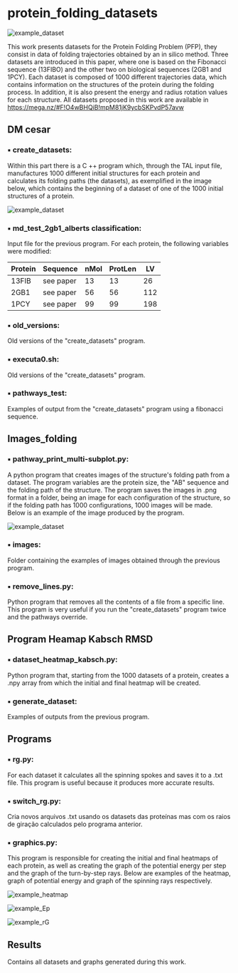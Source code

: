 # protein_folding_datasets

![example_dataset](https://github.com/bioinfolabic/protein_folding_datasets/blob/master/Images/gif_exemplo.gif)

  This work presents datasets for the Protein Folding Problem (PFP), they consist in data of folding trajectories obtained by an in silico method.
  Three datasets are introduced in this paper, where one is based on the Fibonacci sequence (13FIBO) and the other two on biological sequences (2GB1 and 1PCY). Each dataset is composed of 1000 different trajectories data, which contains information on the structures of the protein during the folding process. In addition, it is also present the energy and radius rotation values for each structure.
All datasets proposed in this work are available in https://mega.nz/#F!O4wBHQiB!mpM81jK9ycbSKPvdP57avw




## DM cesar
### ▪ create_datasets: 
Within this part there is a C ++ program which, through the TAL input file, manufactures 1000 different initial structures for each protein and calculates its folding paths (the datasets), as exemplified in the image below, which contains the beginning of a dataset of one of the 1000 initial structures of a protein.

![example_dataset](https://github.com/bioinfolabic/protein_folding_datasets/blob/master/Images/format_dataset.png)

### ▪ md_test_2gb1_alberts classification:
Input file for the previous program. For each protein, the following variables were modified:

Protein  | Sequence |nMol|ProtLen|  LV |
--------- | ----------|----|-------|-----|
13FIB     | see paper | 13 |   13  |  26 |
2GB1      | see paper | 56 |   56  | 112 |
1PCY      | see paper | 99 |   99  | 198 |

### ▪ old_versions:
Old versions of the "create_datasets" program.
### ▪ executa0.sh:
Old versions of the "create_datasets" program.
### ▪ pathways_test:
Examples of output from the "create_datasets" program using a fibonacci sequence. 





## Images_folding
### ▪ pathway_print_multi-subplot.py:
A python program that creates images of the structure's folding path from a dataset. The program variables are the protein size, the "AB" sequence and the folding path of the structure.  The program saves the images in .png format in a folder, being an image for each configuration of the structure, so if the folding path has 1000 configurations, 1000 images will be made. Below is an example of the image produced by the program.

![example_dataset](https://github.com/bioinfolabic/protein_folding_datasets/blob/master/Images/exemplo_img_56_1000.png)

### ▪ images:
Folder containing the examples of images obtained through the previous program.
### ▪ remove_lines.py:
Python program that removes all the contents of a file from a specific line. This program is very useful if you run the "create_datasets" program twice and the pathways override.





## Program Heamap Kabsch RMSD
### ▪ dataset_heatmap_kabsch.py:
Python program that, starting from the 1000 datasets of a protein, creates a .npy array from which the initial and final heatmap will be created.
### ▪ generate_dataset:
Examples of outputs from the previous program.





## Programs
### ▪ rg.py:
For each dataset it calculates all the spinning spokes and saves it to a .txt file. This program is useful because it produces more accurate results.
### ▪ switch_rg.py:
Cria novos arquivos .txt usando os datasets das proteínas mas com os raios de giração calculados pelo programa anterior.
### ▪ graphics.py:
This program is responsible for creating the initial and final heatmaps of each protein, as well as creating the graph of the potential energy per step and the graph of the turn-by-step rays. Below are examples of the heatmap, graph of potential energy and graph of the spinning rays respectively.

![example_heatmap](https://github.com/bioinfolabic/protein_folding_datasets/blob/master/Images/heatmap_1PCY_begin.png)

![example_Ep](https://github.com/bioinfolabic/protein_folding_datasets/blob/master/Images/average_Ep.png)

![example_rG](https://github.com/bioinfolabic/protein_folding_datasets/blob/master/Images/average_Rg_1PCY.png)





## Results
Contains all datasets and graphs generated during this work.

